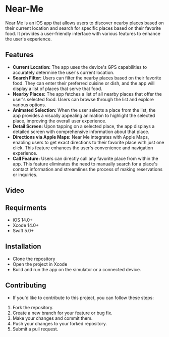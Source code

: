 # Near-Me
Near Me is an iOS app that allows users to discover nearby places based on their current location and search for specific places based on their favorite food. It provides a user-friendly interface with various features to enhance the user's experience.

## Features
- **Current Location:** The app uses the device's GPS capabilities to accurately determine the user's current location.
- **Search Filter:** Users can filter the nearby places based on their favorite food. They can enter their preferred cuisine or dish, and the app will display a list of places that serve that food.
- **Nearby Places:** The app fetches a list of all nearby places that offer the user's selected food. Users can browse through the list and explore various options.
- **Animated Selection:** When the user selects a place from the list, the app provides a visually appealing animation to highlight the selected place, improving the overall user experience.
- **Detail Screen:** Upon tapping on a selected place, the app displays a detailed screen with comprehensive information about that place.
- **Directions via Apple Maps:** Near Me integrates with Apple Maps, enabling users to get exact directions to their favorite place with just one click. This feature enhances the user's convenience and navigation experience.
- **Call Feature:** Users can directly call any favorite place from within the app. This feature eliminates the need to manually search for a place's contact information and streamlines the process of making reservations or inquiries.
## Video

## Requirments
- iOS 14.0+
- Xcode 14.0+
- Swift 5.0+

## Installation
- Clone the repository
- Open the project in Xcode
- Build and run the app on the simulator or a connected device.

## Contributing
- If you'd like to contribute to this project, you can follow these steps:
1. Fork the repository.
2. Create a new branch for your feature or bug fix.
3. Make your changes and commit them.
4. Push your changes to your forked repository.
5. Submit a pull request.

   
